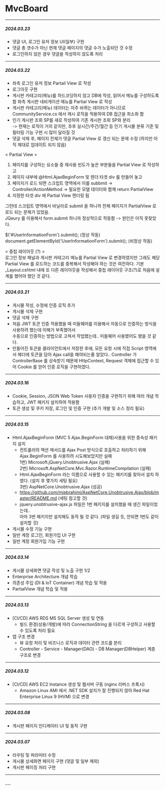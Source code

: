 # MvcBoard
-----
#####  2024.03.23
+ 댓글 UI, 로그인 유저 정보 UI(일부) 구현
+ 댓글 총 갯수가 아닌 현재 댓글 페이지의 댓글 수가 노출되던 것 수정
+ 로그인하지 않은 경우 댓글을 작성하지 않도록 처리

-----
#####  2024.03.22
+ 좌측 로그인 유저 정보 Partail View 로 작성
+ 로그아웃 구현
+ 게시판 카테고리(메뉴)를 하드코딩하지 않고 DB에 작성, 읽어서 메뉴를 구성하도록 함
  좌측 게시판 네비게이션 메뉴를 Partial View 로 작성
+ 게시판 카테고리(메뉴) 데이터는 자주 바뀌는 데이터가 아니므로 CommunityService.cs 에서 캐시 로직을 적용하여 DB 접근을 최소화 함
+ 인기 게시판 조회 SP를 새로 작성하여 기존 게시판 조회 SP와 분리   
  -> 현재는 로직이 거의 같지만, 추후 실시간/주간/월간 등 인기 게시물 분류 기준 및 필터링 기능 구현 시 많이 달라질 것
+ 댓글 삭제 후, 페이지 전체가 댓글 Partial View 로 갱신 되는 문제 수정 (하지만 아직 제대로 업데이트 되지 않음)

< Partial View >
1. 페이지를 구성하는 요소들 중 재사용 빈도가 높은 부분들을 Partial View 로 작성하고
2. 페이지 내부에 @Html.AjaxBeginForm 및 렌더 타겟 div 를 만들어 놓고
3. 페이지가 로드 되면 스크립트 영역에서 이를 subbmit -> Controller/ActionMethod -> 필요한 모델 데이터와 함께 return PartialView
4. 지정한 타겟 div 에 Partial View 렌더링 됨

  그런데 스크립트 영역에서 바닐라로 submit 을 하니까 전체 페이지가 PartialView 로 로드 되는 문제가 있었음.   
  JQeury 를 이용해서 form.submit 하니까 정상적으로 작동함 -> 원인은 아직 못찾았다.   

   $('#UserInformationForm').submit();  (정상 작동)   
   document.getElementById('UserInformationForm').submit(); (비정상 작동)   
   
< 중첩 레이아웃 (?) >   
로그인 정보 패널과 게시판 카테고리 메뉴를 Partial View 로 변경하였지만
그래도 해당 Partial View 를 로드하는 코드를 중복해서 작성해야 하는 것은 여전하다.
기본 _Layout.cshtml 내에 또 다른 레이아웃을 작성해서 중첩 레이아웃 구조(?)로 처음에 설계를 했어야 했던 것 같다.

-----
#####  2024.03.21
+ 게시물 작성, 수정에 인증 로직 추가
+ 게시물 삭제 구현
+ 댓글 삭제 구현
+ 처음 JWT 토큰 인증 적용했을 때 미들웨어를 이용해서 자동으로 인증하는 방식을 사용하려 했는데 이해가 부족했어서   
  수동으로 인증하는 방법으로 고쳐서 작업했는데.. 미들웨어 사용했어도 됐을 것 같다.
+ 만들어진 토큰을 클라이언트에서 저장한 후에, 모든 요청 시에 직접 Script 영역에서 헤더에 토큰을 담아 Ajax call을 해야되는줄 알았다..
  Controller 가 ControllerBase 를 상속받기 때문에 HttpContext, Request 객체에 접근할 수 있어 Cookie 를 얻어 인증 로직을 구현하였다.
-----
#####  2024.03.16
+ Cookie, Session, JSON Web Token
  사용자 인증을 구현하기 위해 여러 개념 학습하고, JWT 패키지 설치하여 적용함   
+ 토큰 생성 및 쿠키 저장, 로그인 및 인증 구현 (추가 개발 및 소스 정리 필요)

-----
#####  2024.03.15
+ Html.AjaxBeginForm (MVC 5 Ajax.BeginForm 대체)사용을 위한 종속성 패키지 설치
  - 컨트롤러의 액션 메서드를 Ajax Post 방식으로 호출하고 처리하기 위해 Ajax.BeginForm 를 사용하려 시도해보았지만 실패   
       1번) Microsoft.jQuery.Unobtrusive.Ajax (실패)   
       2번) Microsoft.AspNetCore.Mvc.Razor.RuntimeCompilation (실패)
  - Html.AjaxBeginForm 라는 이름으로 사용할 수 있는 패키지를 찾아서 설치 하였다. (설치 후 몇가지 세팅 필요)   
       3번) AspNetCore.Unobtrusive.Ajax (성공)
  - https://github.com/mjebrahimi/AspNetCore.Unobtrusive.Ajax/blob/master/README.md (세팅 참고할 것)
  - jquery.unobtrusive-ajax.js 파일은 1번 패키지를 설치했을 때 생긴 파일이었는데..   
  아마 3번 패키지만 설치해도 동작 될 것 같다. (파일 생길 듯, 안되면 1번도 같이 설치할 것)
+ 게시물 수정 기능 구현
+ 일반 계정 로그인, 회원가입 UI 구현
+ 일반 계정 회원가입 기능 구현

-----
#####  2024.03.14
+ 게시물 상세화면 댓글 작성 및 노출 구현 1/2
+ Enterprise Architecture 개념 학습
+ 의존성 주입 (DI & IoT Container) 개념 학습 및 적용
+ PartialView 개념 학습 및 적용
  
-----
#####  2024.03.13
+ [CI/CD] AWS RDS MS SQL Server 생성 및 연동
  - 빌드 환경(상용/개발)에 따라 ConnectionString 을 다르게 구성하고 사용할 수 있도록 처리 필요
+ 앱 구조 변경
  - 뷰 요청 처리 및 비즈니스 로직과 데이터 관련 코드를 분리
  - Controller - Service - Manager(DAO) - DB Manager(DBHelper) 계층 구조로 변경

-----
##### 2024.03.12
+ [CI/CD] AWS EC2 Instance 생성 및 웹서버 구동 (nginx 리버스 프록시)
  - Amazon Linux AMI 에서 .NET SDK 설치가 잘 진행되지 않아 Red Hat Enterprise Linux 9 (HVM) 으로 변경

-----
##### 2024.03.08
+ 게시판 페이지 인디케이터 UI 및 동작 구현

-----
##### 2024.03.07
+ 라우팅 및 파라미터 수정
+ 게시물 상세화면 페이지 구현 (댓글 및 일부 제외)
+ 게시판 페이징 처리 구현

-----
##### ....

